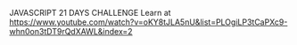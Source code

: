 JAVASCRIPT 21 DAYS CHALLENGE
Learn at https://www.youtube.com/watch?v=oKY8tJLA5nU&list=PLOgiLP3tCaPXc9-whn0on3tDT9rQdXAWL&index=2
